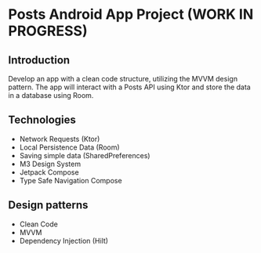 #  Posts Android App Project (WORK IN PROGRESS)

## Introduction
Develop an app with a clean code structure, utilizing the MVVM design pattern. The app will interact with a Posts API using Ktor and store the data in a database using Room.

## Technologies 

* Network Requests (Ktor)
* Local Persistence Data (Room)
* Saving simple data (SharedPreferences)
* M3 Design System
* Jetpack Compose
* Type Safe Navigation Compose

## Design patterns

* Clean Code
* MVVM
* Dependency Injection (Hilt)
